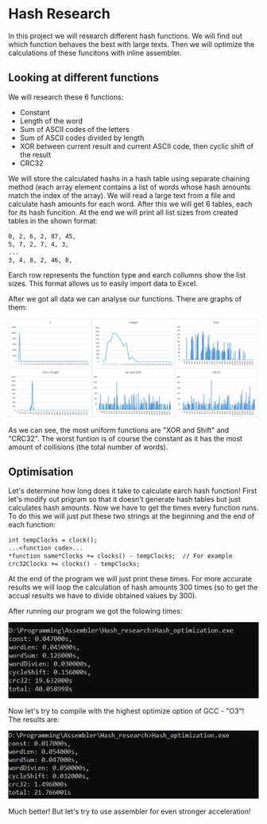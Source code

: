 # Hash Research

In this project we will research different hash functions. We will find out which function behaves the best with large texts. Then we will optimize the calculations of these funcitons with inline assembler.


## Looking at different functions

We will research these 6 functions:
* Constant
* Length of the word
* Sum of ASCII codes of the letters
* Sum of ASCII codes divided by length
* XOR between current result and current ASCII code, then cyclic shift of the result
* CRC32

We will store the calculated hashs in a hash table using separate chaining method (each array element contains a list of words whose hash amounts match the index of the array). We will read a large text from a file and calculate hash amounts for each word. After this we will get 6 tables, each for its hash funcition. At the end we will print all list sizes from created tables in the shown format:
```
0, 2, 6, 2, 87, 45, 
5, 7, 2, 7, 4, 3, 
...
3, 4, 8, 2, 46, 0, 
```
Earch row represents the function type and earch collumns show the list sizes. This format allows us to easily import data to Excel.

After we got all data we can analyse our functions. There are graphs of them:

![Graphs](./Images/Graphs.png)

As we can see, the most uniform functions are "XOR and Shift" and "CRC32". The worst funtion is of course the constant as it has the most amount of collisions (the total number of words).  


## Optimisation

Let's determine how long does it take to calculate earch hash function! First let's modify out prigram so that it doesn't generate hash tables but just calculates hash amounts. Now we have to get the times every function runs. To do this we will just put these two strings at the beginning and the end of each function:
```
int tempClocks = clock();
...<function code>...
*function name*Clocks += clocks() - tempClocks;  // For example crc32Clocks += clocks() - tempClocks;
```

At the end of the program we will just print these times. For more accurate results we will loop the calculation of hash amounts 300 times (so to get the accual results we have to divide obtained values by 300).

After running our program we got the folowing times:

![Unoptimized times](./Images/UnoptimizedTimes.png)  


Now let's try to compile with the highest optimize option of GCC - "O3"!
The results are:

![O3 times](./Images/O3Times.png)

Much better! But let's try to use assembler for even stronger acceleration!